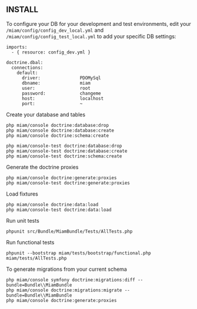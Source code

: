 INSTALL
-------

To configure your DB for your development and test environments, edit your `/miam/config/config_dev_local.yml` and `/miam/config/config_test_local.yml` to add your specific DB settings:

    imports:
      - { resource: config_dev.yml }

    doctrine.dbal:
      connections:
        default:
          driver:               PDOMySql
          dbname:               miam
          user:                 root
          password:             changeme
          host:                 localhost
          port:                 ~

Create your database and tables

    php miam/console doctrine:database:drop
    php miam/console doctrine:database:create
    php miam/console doctrine:schema:create

    php miam/console-test doctrine:database:drop
    php miam/console-test doctrine:database:create
    php miam/console-test doctrine:schema:create

Generate the doctrine proxies

    php miam/console doctrine:generate:proxies
    php miam/console-test doctrine:generate:proxies

Load fixtures

    php miam/console doctrine:data:load
    php miam/console-test doctrine:data:load
  
Run unit tests

    phpunit src/Bundle/MiamBundle/Tests/AllTests.php

Run functional tests

    phpunit --bootstrap miam/tests/bootstrap/functional.php miam/tests/AllTests.php

To generate migrations from your current schema

    php miam/console symfony doctrine:migrations:diff --bundle=Bundle\\MiamBundle
    php miam/console doctrine:migrations:migrate --bundle=Bundle\\MiamBundle
    php miam/console doctrine:generate:proxies
